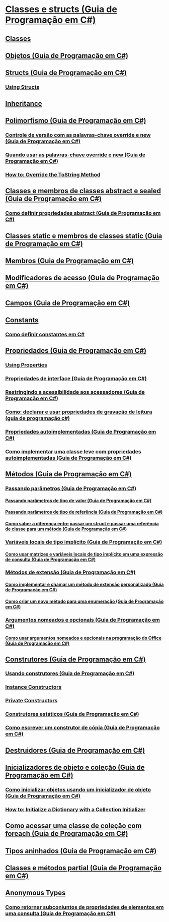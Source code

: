 # [Classes e structs (Guia de Programação em C#)](index.md)
## [Classes](TocOutOfQuery)
## [Objetos (Guia de Programação em C#)](objects.md)
## [Structs (Guia de Programação em C#)](structs.md)
### [Using Structs](TocOutOfQuery)
## [Inheritance](TocOutOfQuery)
## [Polimorfismo (Guia de Programação em C#)](polymorphism.md)
### [Controle de versão com as palavras-chave override e new (Guia de Programação em C#)](versioning-with-the-override-and-new-keywords.md)
### [Quando usar as palavras-chave override e new (Guia de Programação em C#)](knowing-when-to-use-override-and-new-keywords.md)
### [How to: Override the ToString Method](TocOutOfQuery)
## [Classes e membros de classes abstract e sealed (Guia de Programação em C#)](abstract-and-sealed-classes-and-class-members.md)
### [Como definir propriedades abstract (Guia de Programação em C#)](how-to-define-abstract-properties.md)
## [Classes static e membros de classes static (Guia de Programação em C#)](static-classes-and-static-class-members.md)
## [Membros (Guia de Programação em C#)](members.md)
## [Modificadores de acesso (Guia de Programação em C#)](access-modifiers.md)
## [Campos (Guia de Programação em C#)](fields.md)
## [Constants](TocOutOfQuery)
### [Como definir constantes em C#](how-to-define-constants.md)
## [Propriedades (Guia de Programação em C#)](properties.md)
### [Using Properties](TocOutOfQuery)
### [Propriedades de interface (Guia de Programação em C#)](interface-properties.md)
### [Restringindo a acessibilidade aos acessadores (Guia de Programação em C#)](restricting-accessor-accessibility.md)
### [Como: declarar e usar propriedades de gravação de leitura (guia de programação c#)](how-to-declare-and-use-read-write-properties.md)
### [Propriedades autoimplementadas (Guia de Programação em C#)](auto-implemented-properties.md)
### [Como implementar uma classe leve com propriedades autoimplementadas (Guia de Programação em C#)](how-to-implement-a-lightweight-class-with-auto-implemented-properties.md)
## [Métodos (Guia de Programação em C#)](methods.md)
### [Passando parâmetros (Guia de Programação em C#)](passing-parameters.md)
#### [Passando parâmetros de tipo de valor (Guia de Programação em C#)](passing-value-type-parameters.md)
#### [Passando parâmetros de tipo de referência (Guia de Programação em C#)](passing-reference-type-parameters.md)
#### [Como saber a diferença entre passar um struct e passar uma referência de classe para um método (Guia de Programação em C#)](how-to-know-the-difference-passing-a-struct-and-passing-a-class-to-a-method.md)
### [Variáveis locais de tipo implícito (Guia de Programação em C#)](implicitly-typed-local-variables.md)
#### [Como usar matrizes e variáveis locais de tipo implícito em uma expressão de consulta (Guia de Programação em C#)](how-to-use-implicitly-typed-local-variables-and-arrays-in-a-query-expression.md)
### [Métodos de extensão (Guia de Programação em C#)](extension-methods.md)
#### [Como implementar e chamar um método de extensão personalizado (Guia de Programação em C#)](how-to-implement-and-call-a-custom-extension-method.md)
#### [Como criar um novo método para uma enumeração (Guia de Programação em C#)](how-to-create-a-new-method-for-an-enumeration.md)
### [Argumentos nomeados e opcionais (Guia de Programação em C#)](named-and-optional-arguments.md)
#### [Como usar argumentos nomeados e opcionais na programação do Office (Guia de Programação em C#)](how-to-use-named-and-optional-arguments-in-office-programming.md)
## [Construtores (Guia de Programação em C#)](constructors.md)
### [Usando construtores (Guia de Programação em C#)](using-constructors.md)
### [Instance Constructors](TocOutOfQuery)
### [Private Constructors](TocOutOfQuery)
### [Construtores estáticos (Guia de Programação em C#)](static-constructors.md)
### [Como escrever um construtor de cópia (Guia de Programação em C#)](how-to-write-a-copy-constructor.md)
## [Destruidores (Guia de Programação em C#)](destructors.md)
## [Inicializadores de objeto e coleção (Guia de Programação em C#)](object-and-collection-initializers.md)
### [Como inicializar objetos usando um inicializador de objeto (Guia de Programação em C#)](how-to-initialize-objects-by-using-an-object-initializer.md)
### [How to: Initialize a Dictionary with a Collection Initializer](TocOutOfQuery)
## [Como acessar uma classe de coleção com foreach (Guia de Programação em C#)](how-to-access-a-collection-class-with-foreach.md)
## [Tipos aninhados (Guia de Programação em C#)](nested-types.md)
## [Classes e métodos partial (Guia de Programação em C#)](partial-classes-and-methods.md)
## [Anonymous Types](TocOutOfQuery)
### [Como retornar subconjuntos de propriedades de elementos em uma consulta (Guia de Programação em C#)](how-to-return-subsets-of-element-properties-in-a-query.md)
